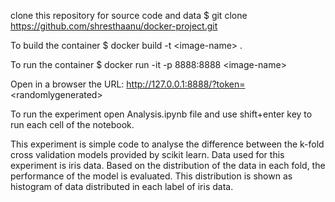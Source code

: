 clone this repository for source code and data
$ git clone https://github.com/shresthaanu/docker-project.git

To build the container
$ docker build -t \<image-name\> .

To run the container
$ docker run -it -p 8888:8888 \<image-name\>

Open in a browser the URL:
http://127.0.0.1:8888/?token= \<randomlygenerated\>
    
To run the experiment open Analysis.ipynb file and use shift+enter key to run each cell of the notebook.

This experiment is simple code to analyse the difference between the k-fold cross validation models provided by scikit learn.
Data used for this experiment is iris data. Based on the distribution of the data in each fold, the performance of the model is evaluated. This distribution is shown as histogram of data distributed in each label of iris data.
